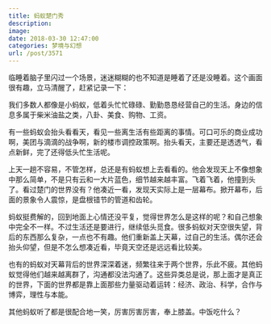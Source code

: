 ```yaml
---
title: 蚂蚁楚门秀
description: 
image: 
date: 2018-03-30 12:47:00
categories: 梦境与幻想
url: /post/3571
---
```


临睡着脑子里闪过一个场景，迷迷糊糊的也不知道是睡着了还是没睡着。这个画面很有趣，立马清醒了，赶紧记录一下：

我们多数人都像是小蚂蚁，低着头忙忙碌碌、勤勤恳恳经营自己的生活。身边的信息多属于柴米油盐之类，八卦、美食、购物、工资。

有一些蚂蚁会抬头看看天，看见一些离生活有些距离的事情。可口可乐的商业成功啊，美团与滴滴的战争啊，新的楼市调控政策啊。抬头看天，主要还是透透气，看点新鲜，完了还得低头忙生活呢。

上天一趟不容易，不管怎样，总还是有蚂蚁想上去看看的。他会发现天上不像想象中那么简单，不是只有云和一大片蓝色，细节越来越丰富。飞着飞着，他撞到头了。看过楚门的世界没有？他凑近一看，发现天实际上是一层幕布。掀开幕布，后面的景象令人震惊，是盘根错节的管道和齿轮。

蚂蚁挺费解的，回到地面上心情还没平复，觉得世界怎么是这样的呢？和自己想象中完全不一样。不过生活还是要进行，继续低头觅食。很多蚂蚁对天空很失望，背后的东西那么复杂，一点也不有趣。他们重新盖上天幕，过自己的生活。偶尔还会抬头仰望，但是不怎么想凑近看，毕竟天空还是远远看比较美。

也有的蚂蚁对天幕背后的世界深深着迷，频繁往来于两个世界，乐此不疲。其他蚂蚁觉得他们越来越离群了，沟通都没法沟通了。这些异类总是说，那上面才是真正的世界，下面的世界都是靠上面那些力量驱动着运转：经济、政治、科学，合作与博弈，理性与本能。

其他蚂蚁听了都是很配合地一笑，厉害厉害厉害，奉上膝盖。中饭吃什么？